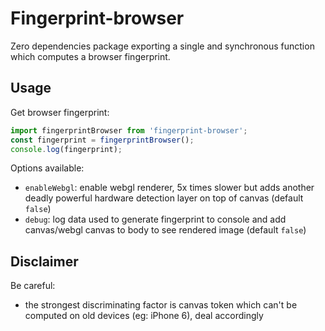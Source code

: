 # Fingerprint-browser

Zero dependencies package exporting a single and synchronous function which computes a browser fingerprint.

## Usage

Get browser fingerprint:  
```javascript
import fingerprintBrowser from 'fingerprint-browser';
const fingerprint = fingerprintBrowser();
console.log(fingerprint);
```

Options available:
- `enableWebgl`: enable webgl renderer, 5x times slower but adds another deadly powerful hardware detection layer on top of canvas (default `false`)
- `debug`: log data used to generate fingerprint to console and add canvas/webgl canvas to body to see rendered image (default `false`)

## Disclaimer

Be careful: 
- the strongest discriminating factor is canvas token which can't be computed on old devices (eg: iPhone 6), deal accordingly
